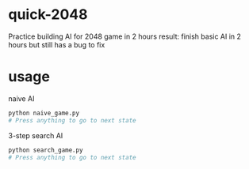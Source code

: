 # quick-2048
Practice building AI for 2048 game in 2 hours
result: finish basic AI in 2 hours but still has a bug to fix

# usage
naive AI
```python
python naive_game.py
# Press anything to go to next state
```

3-step search AI
```python
python search_game.py
# Press anything to go to next state
```
